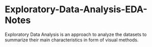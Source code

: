 # Exploratory-Data-Analysis-EDA-Notes
Exploratory Data Analysis is an approach to analyze the datasets to summarize their main characteristics in form of visual methods.
